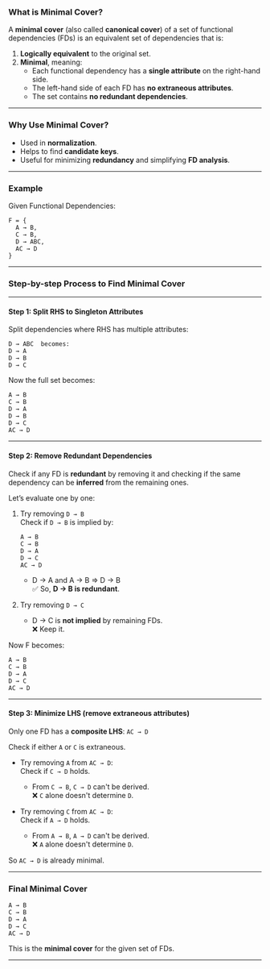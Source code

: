 ### What is **Minimal Cover**?
A **minimal cover** (also called **canonical cover**) of a set of functional dependencies (FDs) is an equivalent set of dependencies that is:
1. **Logically equivalent** to the original set.    
2. **Minimal**, meaning:
    - Each functional dependency has a **single attribute** on the right-hand side.
    - The left-hand side of each FD has **no extraneous attributes**.
    - The set contains **no redundant dependencies**.

---
### Why Use Minimal Cover?
- Used in **normalization**.
- Helps to find **candidate keys**.
- Useful for minimizing **redundancy** and simplifying **FD analysis**.

---

### Example
Given Functional Dependencies:
```
F = {
  A → B,
  C → B,
  D → ABC,
  AC → D
}
```

---

### Step-by-step Process to Find Minimal Cover

---

#### **Step 1: Split RHS to Singleton Attributes**

Split dependencies where RHS has multiple attributes:

```
D → ABC  becomes:
D → A  
D → B  
D → C
```

Now the full set becomes:

```
A → B  
C → B  
D → A  
D → B  
D → C  
AC → D
```

---

#### **Step 2: Remove Redundant Dependencies**

Check if any FD is **redundant** by removing it and checking if the same dependency can be **inferred** from the remaining ones.

Let’s evaluate one by one:

1. Try removing `D → B`  
    Check if `D → B` is implied by:
    
    ```
    A → B  
    C → B  
    D → A  
    D → C  
    AC → D
    ```
    
    - D → A and A → B ⇒ D → B  
        ✅ So, **D → B is redundant**.
        
2. Try removing `D → C`
    
    - D → C is **not implied** by remaining FDs.  
        ❌ Keep it.
        

Now F becomes:

```
A → B  
C → B  
D → A  
D → C  
AC → D
```

---

#### **Step 3: Minimize LHS (remove extraneous attributes)**

Only one FD has a **composite LHS**: `AC → D`

Check if either `A` or `C` is extraneous.

- Try removing `A` from `AC → D`:  
    Check if `C → D` holds.
    
    - From `C → B`, `C → D` can't be derived.  
        ❌ `C` alone doesn't determine `D`.
        
- Try removing `C` from `AC → D`:  
    Check if `A → D` holds.
    
    - From `A → B`, `A → D` can't be derived.  
        ❌ `A` alone doesn't determine `D`.
        

So `AC → D` is already minimal.

---

### Final Minimal Cover

```
A → B  
C → B  
D → A  
D → C  
AC → D
```

This is the **minimal cover** for the given set of FDs.

---